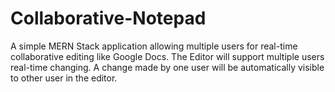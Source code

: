 # Collaborative-Notepad
A simple MERN Stack application allowing multiple users for real-time collaborative editing like Google Docs. The Editor will support multiple users real-time changing. A change made by one user will be automatically visible to other user in the editor.
